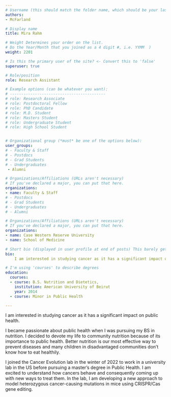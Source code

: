 ```yaml
---
# Username (this should match the folder name, which should be your last name)
authors:
- McFarland

# Display name
title: Mira Rahm

# Weight Determines your order on the list. 
# Do the Year/Month that you joined as a 4 digit #, i.e. YYMM  )
weight: 2201

# Is this the primary user of the site? <- Convert this to 'false'
superuser: true

# Role/position
role: Research Assistant

# Example options (can be whatever you want):
# ------------------------------------------
# role: Research Associate
# role: Postdoctoral Fellow
# role: PhD Candidate
# role: M.D. Student
# role: Masters Student
# role: Undergraduate Student
# role: High School Student


# Organizational group (*must* be one of the options below):
user_groups:
# - Faculty & Staff
# - Postdocs
# - Grad Students
# - Undergraduates 
 - Alumni

# Organizations/Affiliations (URLs aren't necessary)
# If you've declared a major, you can put that here. 
organizations:
- name: Faculty & Staff
# - Postdocs
# - Grad Students
# - Undergraduates 
# - Alumni

# Organizations/Affiliations (URLs aren't necessary)
# If you've declared a major, you can put that here. 
organizations:
- name: Case Western Reserve University
- name: School of Medicine

# Short bio (displayed in user profile at end of posts) This barely gets used, so don't bother. 
bio: 
    I am interested in studying cancer as it has a significant impact on public health.

# I'm using 'courses' to describe degrees
education:
  courses:
  - course: B.S. Nutrition and Dietetics,
    institution: American University of Beirut
    year: 2014
  - course: Minor in Public Health

---
```


I am interested in studying cancer as it has a significant impact on public health.
<!--more--> 
I became passionate about public health when I was pursuing my BS in nutrition. I decided to devote my life to community nutrition because of its importance to public health. Better nutrition is our most effective way to prevent diseases and many children in disadvantaged communities don’t know how to eat healthily. 

I joined the Cancer Evolution lab in the winter of 2022 to work in a university lab in the US before pursuing a master’s degree in Public Health. I am excited to understand how cancers behave and consequently coming up with new ways to treat them. In the lab, I am developing a new approach to model heterozygous cancer-causing mutations in mice using CRISPR/Cas gene editing. 


